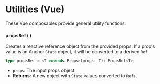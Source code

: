 # Utilities (Vue)

These Vue composables provide general utility functions.

### `propsRef()`

Creates a reactive reference object from the provided props. If a prop's value is an Anchor `State` object, it will be converted to a derived `Ref`.

```typescript
type propsRef = <T extends Props>(props: T): PropsRef<T>;
```

- `props`: The input props object.
- **Returns**: A new object with `State` values converted to `Refs`.

